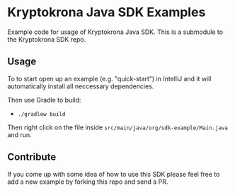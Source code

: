 # Kryptokrona Java SDK Examples
Example code for usage of Kryptokrona Java SDK. This is a submodule to the Kryptokrona SDK repo.

## Usage

To to start open up an example (e.g. "quick-start") in IntelliJ and it will automatically install all neccessary dependencies.

Then use Gradle to build:

- `./gradlew build`

Then right click on the file inside `src/main/java/org/sdk-example/Main.java` and run. 

## Contribute

If you come up with some idea of how to use this SDK please feel free to add a new example by forking this repo and send a PR.